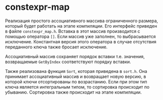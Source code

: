 # constexpr-map
Реализация простого ассоциативного массива ограниченного размера, который будет работать на этапе компиляции. Его интерфейс приведен в файле `constexpr_map.h`. Вставка в этот массив производится с помощью оператора `[]`. Если массив уже заполнен, то выбрасывается исключение. Константная версия этого
оператора в случае отсутствия переданного ключа также бросает исключение.

Ассоциативный массив сохраняет порядок вставки т.е. значения, возвращаемые `GetByIndex` соответствуют порядку вставки.

Также реализована функция `Sort`, которая приведена в `sort.h`. Она принимает ассоциативный массив и возвращает новую версию, в которой ключи отсортированы по возрастанию. Если при этом тип ключа является интегральным типом, то сортировка происходит по убыванию. Сортировка также происходит на этапе компиляции.
